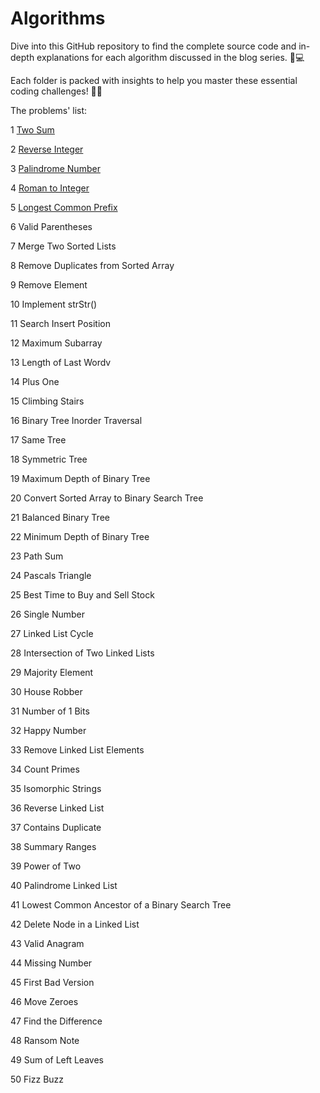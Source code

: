 # Algorithms
Dive into this GitHub repository to find the complete source code and in-depth explanations for each algorithm discussed in the blog series. 🚀💻 

Each folder is packed with insights to help you master these essential coding challenges! 🧠📖

The problems' list:

1	[Two Sum]((https://medium.com/@reza.shokrzad/two-sum-algorithm-from-simple-to-optimized-solution-in-python-2350513bb4ed)T)

2	[Reverse Integer](https://medium.com/me/stats/post/8e6d6818c2bd)

3	[Palindrome Number ](https://medium.com/me/stats/post/aabffd0c5713)

4	[Roman to Integer](https://medium.com/@reza.shokrzad/roman-to-integer-deciphering-ancient-numerals-with-modern-code-17bcd4417541)

5	[Longest Common Prefix](https://medium.com/@reza.shokrzad/decoding-commonalities-finding-the-longest-common-prefix-in-strings-python-code-ff1e496d32be)

6	Valid Parentheses 

7	Merge Two Sorted Lists

8	Remove Duplicates from Sorted Array 

9	Remove Element

10	Implement strStr() 

11	Search Insert Position 

12	Maximum Subarray 

13	Length of Last Wordv

14	Plus One 

15	Climbing Stairs 

16	Binary Tree Inorder Traversal 

17	Same Tree 

18	Symmetric Tree 

19	Maximum Depth of Binary Tree 

20	Convert Sorted Array to Binary Search Tree 

21	Balanced Binary Tree 

22	Minimum Depth of Binary Tree 

23	Path Sum 

24	Pascals Triangle 

25	Best Time to Buy and Sell Stock

26	Single Number

27	Linked List Cycle 

28	Intersection of Two Linked Lists 

29	Majority Element 

30	House Robber

31	Number of 1 Bits 

32	Happy Number 

33	Remove Linked List Elements 

34	Count Primes 

35	Isomorphic Strings 

36	Reverse Linked List 

37	Contains Duplicate 

38	Summary Ranges 

39	Power of Two 

40	Palindrome Linked List 

41	Lowest Common Ancestor of a Binary Search Tree

42	Delete Node in a Linked List 

43	Valid Anagram 

44	Missing Number 

45	First Bad Version 

46	Move Zeroes 

47	Find the Difference 

48	Ransom Note 

49	Sum of Left Leaves 

50	Fizz Buzz 
